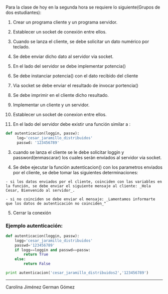 Para la clase de hoy en la segunda hora se requiere lo siguiente(Grupos de dos estudiantes):

1. Crear un programa cliente y un programa servidor.

  1. Establecer un socket de conexión entre ellos.

  2. Cuando se lanza el cliente, se debe solicitar un dato numérico por teclado.

  3. Se debe enviar dicho dato al servidor via socket.

  4. En el lado del servidor se debe implementar potencia()

  5. Se debe instanciar potencia() con el dato recibido del cliente

  6. Via socket se debe enviar el resultado de invocar portencia()

  7. Se debe imprimir en el cliente dicho resultado.

2. Implementar un cliente y un servidor.

  1. Establecer un socket de conexion entre ellos.

  2. En el lado del servidor debe existir una función similar a :

```python
def autenticacion(loggin, passw):
     log='cesar_jaramillo_distribuidos'
     passwd: '123456789'
```

  3. cuando se lanza el cliente se le debe solicitar loggin y password(enmascarar) los cuales serán enviados al servidor via socket.

  4. Se debe ejecutar la función autenticacion() con los parametros enviados por el cliente, se debe tomar las siguientes determinaciones:

    - si los datos enviados por el cliente, coinciden con las variables en la función, se debe enviar el siguiente mensaje al cliente: _Hola Cesar, Bienvenido al servidor_.

    - si no coinciden se debe enviar el mensaje: _Lamentamos informarte que los datos de autenticación no coinciden_"

  5. Cerrar la conexión

### Ejemplo autenticación:

```python
def autenticacion(loggin, passw):
	logg='cesar_jaramillo_distribuidos'
	passwd='123456789'
	if logg==loggin and passwd==passw:
		return True
	else:
		return False

print autenticacion('cesar_jaramillo_distribuidos2','123456789')
```

__________________

Carolina Jiménez
German Gómez

